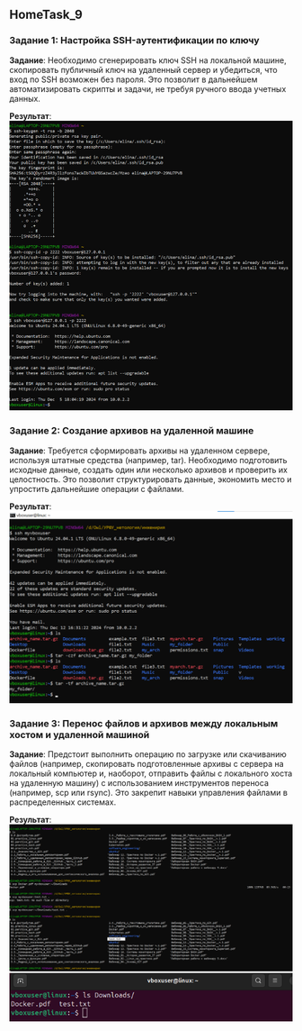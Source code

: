 ## HomeTask_9

### Задание 1: Настройка SSH-аутентификации по ключу

__Задание__:
Необходимо сгенерировать ключ SSH на локальной машине, скопировать публичный
ключ на удаленный сервер и убедиться, что вход по SSH возможен без пароля. Это
позволит в дальнейшем автоматизировать скрипты и задачи, не требуя ручного ввода
учетных данных.

__Результат__:
![1](images/1.png)

### Задание 2: Создание архивов на удаленной машине

__Задание__:
Требуется сформировать архивы на удаленном сервере, используя штатные средства
(например, tar). Необходимо подготовить исходные данные, создать один или
несколько архивов и проверить их целостность. Это позволит структурировать данные,
экономить место и упростить дальнейшие операции с файлами.

__Результат__:
![2](images/2.png)


### Задание 3: Перенос файлов и архивов между локальным хостом и удаленной машиной

__Задание__:
Предстоит выполнить операцию по загрузке или скачиванию файлов (например,
скопировать подготовленные архивы с сервера на локальный компьютер и, наоборот,
отправить файлы с локального хоста на удаленную машину) с использованием
инструментов переноса (например, scp или rsync). Это закрепит навыки управления
файлами в распределенных системах.

__Результат__:
![3_1](images/3_1.png)
![3_2](images/3_2.png)